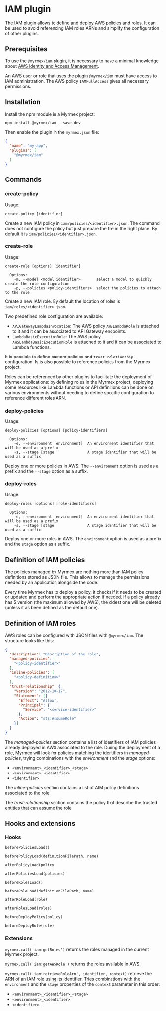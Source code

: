 # IAM plugin

The IAM plugin allows to define and deploy AWS policies and roles. It can be used to avoid referencing IAM roles ARNs and
simplify the configuration of other plugins.

## Prerequisites

To use the `@myrmex/iam` plugin, it is necessary to have a minimal knowledge about [AWS Identity and Access Management](https://aws.amazon.com/iam/).

An AWS user or role that uses the plugin `@myrmex/iam` must have access to IAM administration. The AWS policy `IAMFullAccess`
gives all necessary permissions.

## Installation

Install the npm module in a Myrmex project:

```shell
npm install @myrmex/iam --save-dev
```

Then enable the plugin in the `myrmex.json` file:

```json
{
  "name": "my-app",
  "plugins": [
    "@myrmex/iam"
  ]
}
```

## Commands

### create-policy

Usage:

```shell
create-policy [identifier]
```

Create a new IAM policy in `iam/policies/<identifier>.json`. The command does not configure the policy but just prepare the
file in the right place. By default it is `iam/policies/<identifier>.json`.

### create-role

Usage:

```shell
create-role [options] [identifier]

  Options:
    -m, --model <model-identifier>       select a model to quickly create the role configuration
    -p, --policies <policy-identifiers>  select the policies to attach to the role
```

Create a new IAM role. By default the location of roles is `iam/roles/<identifier>.json`.

Two predefined role configuration are available:

*   `APIGatewayLambdaInvocation`: The AWS policy `AWSLambdaRole` is attached to it and it can be associated to API Gateway
     endpoints.
*   `LambdaBasicExecutionRole`: The AWS policy `AWSLambdaBasicExecutionRole` is attached to it and it can be associated to
     Lambda functions.

It is possible to define custom policies and `trust-relationship` configuration. Is is also possible to reference
policies from the Myrmex project.

Roles can be referenced by other plugins to facilitate the deployment of Myrmex applications: by defining roles in the Myrmex
project, deploying some resources like Lambda functions or API definitions can be done on various environments without
needing to define specific configuration to reference different roles ARN.

### deploy-policies

Usage:

```shell
deploy-policies [options] [policy-identifiers]

  Options:
    -e, --environment [environment]  An environment identifier that will be used as a prefix
    -s, --stage [stage]              A stage identifier that will be used as a suffix
```

Deploy one or more policies in AWS. The `--environment` option is used as a prefix and the `--stage` option as a suffix.

### deploy-roles

Usage:

```shell
deploy-roles [options] [role-identifiers]

  Options:
    -e, --environment [environment]  An environment identifier that will be used as a prefix
    -s, --stage [stage]              A stage identifier that will be used as a suffix
```

Deploy one or more roles in AWS. The `environment` option is used as a prefix and the `stage` option as a suffix.

## Definition of IAM policies

The policies managed by Myrmex are nothing more than IAM policy definitions stored as JSON file. This allows to manage the
permissions needed by an application alongside the code.

Every time Myrmex has to deploy a policy, it checks if it needs to be created or updated and perform the appropriate action
if needed. If a policy already has 5 version (the maximum allowed by AWS), the oldest one will be deleted (unless it as been
defined as the default one).

## Definition of IAM roles

AWS roles can be configured with JSON files with `@myrmex/iam`. The structure looks like this:

```json
{
  "description": "Description of the role",
  "managed-policies": [
    "<policy-identifier>"
  ],
  "inline-policies": [
    "<policy-definition>"
  ],
  "trust-relationship": {
    "Version": "2012-10-17",
    "Statement": [{
      "Effect": "Allow",
      "Principal": {
        "Service": "<service-identifier>"
      },
      "Action": "sts:AssumeRole"
    }]
  }
}
```

The *managed-policies* section contains a list of identifiers of IAM policies already deployed in AWS associated to the role.
During the deployment of a role, Myrmex will look for policies matching the identifiers in *managed-policies*, trying
combinations with the *environment* and the *stage* options:

*   `<environment>_<identifier>_<stage>`
*   `<environment>_<identifier>`
*   `<identifier>`

The *inline-policies* section contains a list of AIM policy definitions associated to the role.

The *trust-relationship* section contains the policy that describe the trusted entities that can assume the role

## Hooks and extensions

### Hooks

`beforePoliciesLoad()`

`beforePolicyLoad(definitionFilePath, name)`

`afterPolicyLoad(policy)`

`afterPoliciesLoad(policies)`

`beforeRolesLoad()`

`beforeRoleLoad(definitionFilePath, name)`

`afterRoleLoad(role)`

`afterRolesLoad(roles)`

`beforeDeployPolicy(policy)`

`beforeDeployRole(role)`

### Extensions

`myrmex.call('iam:getRoles')` returns the roles managed in the current Myrmex project.

`myrmex.call('iam:getAWSRole')` returns the roles available in AWS.

`myrmex.call('iam:retrieveRoleArn', identifier, context)` retrieve the ARN of an IAM role using its identifier. Tries
combinations with the `environment` and the `stage` properties of the `context` parameter in this order:

*   `<environment>_<identifier>_<stage>`
*   `<environment>_<identifier>`
*   `<identifier>`.
